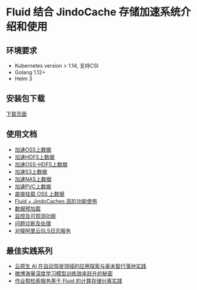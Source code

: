 # Fluid 结合 JindoCache 存储加速系统介绍和使用

## 环境要求
* Kubernetes version > 1.14, 支持CSI
* Golang 1.12+
* Helm 3

## 安装包下载
[下载页面](jindo_fluid_download.md)

## 使用文档
* [加速OSS上数据](jindo_fluid_oss_ufs_example.md)
* [加速HDFS上数据](jindo_fluid_hdfs_ufs_example.md)
* [加速OSS-HDFS上数据](jindo_fluid_oss_hdfs_ufs_example.md)
* [加速S3上数据](jindo_fluid_s3_ufs_example.md)
* [加速NAS上数据](jindo_fluid_nas_ufs_example.md)
* [加速PVC上数据](jindo_fluid_pvc_ufs_example.md)
* [直接挂载 OSS 上数据](jindo_fluid_oss_fuse_example.md)
* [Fluid + JindoCaches 高阶功能使用](jindo_fluid_ways_to_use.md)
* [数据预加载](jindo_fluid_dataload.md)
* [监控及可观测功能](jindo_fluid_monitor_metric.md)
* [问题诊断及处理](jindo_fluid_question.md)
* [对接阿里云SLS日志服务](jindo_fluid_aliyun_sls_example.md)

## 最佳实践系列
* [云原生 AI 在自动驾驶领域的应用探索与毫末智行落地实践](https://www.infoq.cn/article/YkTwXpZGaE86E29MdVo2)
* [微博海量深度学习模型训练效率跃升的秘密](https://www.infoq.cn/article/FClx4Cco6b1jomi6UZSy)
* [作业帮检索服务基于 Fluid 的计算存储分离实践](https://www.infoq.cn/article/W65RcTI8AUhmoHVLkzWo)
  